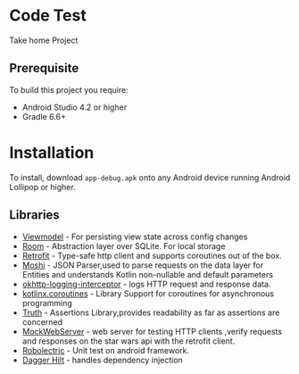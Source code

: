 
# Code Test

Take home Project




## Prerequisite

To build this project you require: 
  
  - Android Studio 4.2 or higher
  - Gradle 6.6+

# Installation

To install, download `app-debug.apk` onto any Android device running Android Lollipop or higher.

  
## Libraries


- [Viewmodel](https://developer.android.com/topic/libraries/architecture/viewmodel) - For persisting view state across config changes
- [Room](https://developer.android.com/training/data-storage/room) - Abstraction layer over SQLite. For local storage
- [Retrofit](https://square.github.io/retrofit/) - Type-safe http client and supports coroutines out of the box.  
- [Moshi](https://github.com/square/moshi) - JSON Parser,used to parse requests on the data layer for Entities and understands Kotlin non-nullable and default parameters
- [okhttp-logging-interceptor](https://github.com/square/okhttp/blob/master/okhttp-logging-interceptor/README.md) - logs HTTP request and response data.
- [kotlinx.coroutines](https://github.com/Kotlin/kotlinx.coroutines) - Library Support for coroutines for asynchronous programming
- [Truth](https://truth.dev/) - Assertions Library,provides readability as far as assertions are concerned
- [MockWebServer](https://github.com/square/okhttp/tree/master/mockwebserver) - web server for testing HTTP clients ,verify requests and responses on the star wars api with the retrofit client.
- [Robolectric](http://robolectric.org/) - Unit test on android framework.
- [Dagger Hilt](https://dagger.dev/hilt) - handles dependency injection
 
